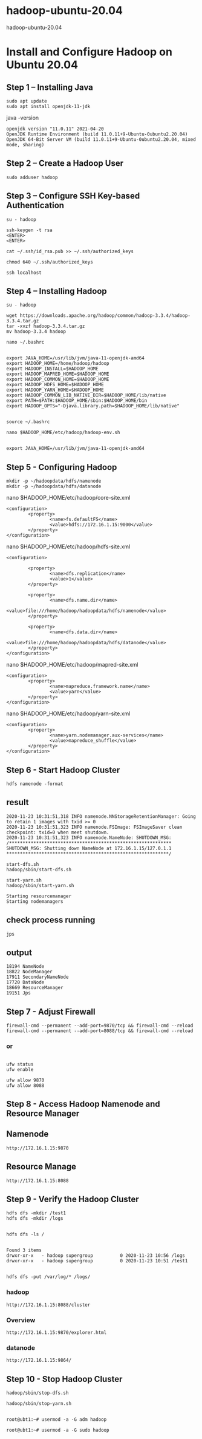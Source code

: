 # hadoop-ubuntu-20.04
hadoop-ubuntu-20.04

# Install and Configure Hadoop on Ubuntu 20.04

## Step 1 – Installing Java

````
sudo apt update 
sudo apt install openjdk-11-jdk
````

java -version 
````
openjdk version "11.0.11" 2021-04-20
OpenJDK Runtime Environment (build 11.0.11+9-Ubuntu-0ubuntu2.20.04)
OpenJDK 64-Bit Server VM (build 11.0.11+9-Ubuntu-0ubuntu2.20.04, mixed mode, sharing)
````

## Step 2 – Create a Hadoop User

````
sudo adduser hadoop 
````

## Step 3 – Configure SSH Key-based Authentication
````
su - hadoop 

ssh-keygen -t rsa 
<ENTER>
<ENTER>

cat ~/.ssh/id_rsa.pub >> ~/.ssh/authorized_keys

chmod 640 ~/.ssh/authorized_keys

ssh localhost

````

## Step 4 – Installing Hadoop

````
su - hadoop 

wget https://downloads.apache.org/hadoop/common/hadoop-3.3.4/hadoop-3.3.4.tar.gz
tar -xvzf hadoop-3.3.4.tar.gz 
mv hadoop-3.3.4 hadoop
````

````
nano ~/.bashrc 


export JAVA_HOME=/usr/lib/jvm/java-11-openjdk-amd64
export HADOOP_HOME=/home/hadoop/hadoop
export HADOOP_INSTALL=$HADOOP_HOME
export HADOOP_MAPRED_HOME=$HADOOP_HOME
export HADOOP_COMMON_HOME=$HADOOP_HOME
export HADOOP_HDFS_HOME=$HADOOP_HOME
export HADOOP_YARN_HOME=$HADOOP_HOME
export HADOOP_COMMON_LIB_NATIVE_DIR=$HADOOP_HOME/lib/native
export PATH=$PATH:$HADOOP_HOME/sbin:$HADOOP_HOME/bin
export HADOOP_OPTS="-Djava.library.path=$HADOOP_HOME/lib/native"


source ~/.bashrc 
````


````
nano $HADOOP_HOME/etc/hadoop/hadoop-env.sh


export JAVA_HOME=/usr/lib/jvm/java-11-openjdk-amd64
````

## Step 5 - Configuring Hadoop

````
mkdir -p ~/hadoopdata/hdfs/namenode
mkdir -p ~/hadoopdata/hdfs/datanode
````

nano $HADOOP_HOME/etc/hadoop/core-site.xml

````
<configuration>
        <property>
                <name>fs.defaultFS</name>
                <value>hdfs://172.16.1.15:9000</value>
        </property>
</configuration>
````


nano $HADOOP_HOME/etc/hadoop/hdfs-site.xml

````
<configuration>
 
        <property>
                <name>dfs.replication</name>
                <value>1</value>
        </property>
 
        <property>
                <name>dfs.name.dir</name>
                <value>file:///home/hadoop/hadoopdata/hdfs/namenode</value>
        </property>
 
        <property>
                <name>dfs.data.dir</name>
                <value>file:///home/hadoop/hadoopdata/hdfs/datanode</value>
        </property>
</configuration>
````

nano $HADOOP_HOME/etc/hadoop/mapred-site.xml 

````
<configuration>
        <property>
                <name>mapreduce.framework.name</name>
                <value>yarn</value>
        </property>
</configuration>
````

nano $HADOOP_HOME/etc/hadoop/yarn-site.xml 

````
<configuration>
        <property>
                <name>yarn.nodemanager.aux-services</name>
                <value>mapreduce_shuffle</value>
        </property>
</configuration>
````


## Step 6 - Start Hadoop Cluster

````
hdfs namenode -format
````

## result
````
2020-11-23 10:31:51,318 INFO namenode.NNStorageRetentionManager: Going to retain 1 images with txid >= 0
2020-11-23 10:31:51,323 INFO namenode.FSImage: FSImageSaver clean checkpoint: txid=0 when meet shutdown.
2020-11-23 10:31:51,323 INFO namenode.NameNode: SHUTDOWN_MSG:
/************************************************************
SHUTDOWN_MSG: Shutting down NameNode at 172.16.1.15/127.0.1.1
************************************************************/
````


````
start-dfs.sh
hadoop/sbin/start-dfs.sh

start-yarn.sh
hadoop/sbin/start-yarn.sh
````

````
Starting resourcemanager
Starting nodemanagers
````

## check process running
````
jps
````

## output

````
18194 NameNode
18822 NodeManager
17911 SecondaryNameNode
17720 DataNode
18669 ResourceManager
19151 Jps
````



## Step 7 - Adjust Firewall


````
firewall-cmd --permanent --add-port=9870/tcp && firewall-cmd --reload
firewall-cmd --permanent --add-port=8088/tcp && firewall-cmd --reload
````

### or

````

ufw status
ufw enable

ufw allow 9870
ufw allow 8088

````


## Step 8 - Access Hadoop Namenode and Resource Manager

## Namenode

````
http://172.16.1.15:9870
````

## Resource Manage

````
http://172.16.1.15:8088
````

## Step 9 - Verify the Hadoop Cluster

````
hdfs dfs -mkdir /test1
hdfs dfs -mkdir /logs


hdfs dfs -ls /


Found 3 items
drwxr-xr-x   - hadoop supergroup          0 2020-11-23 10:56 /logs
drwxr-xr-x   - hadoop supergroup          0 2020-11-23 10:51 /test1


hdfs dfs -put /var/log/* /logs/
````

### hadoop

````
http://172.16.1.15:8088/cluster
````

### Overview

````
http://172.16.1.15:9870/explorer.html
````

### datanode

````
http://172.16.1.15:9864/
````

## Step 10 - Stop Hadoop Cluster

````
hadoop/sbin/stop-dfs.sh

hadoop/sbin/stop-yarn.sh


root@ubt1:~# usermod -a -G adm hadoop

root@ubt1:~# usermod -a -G sudo hadoop
````
